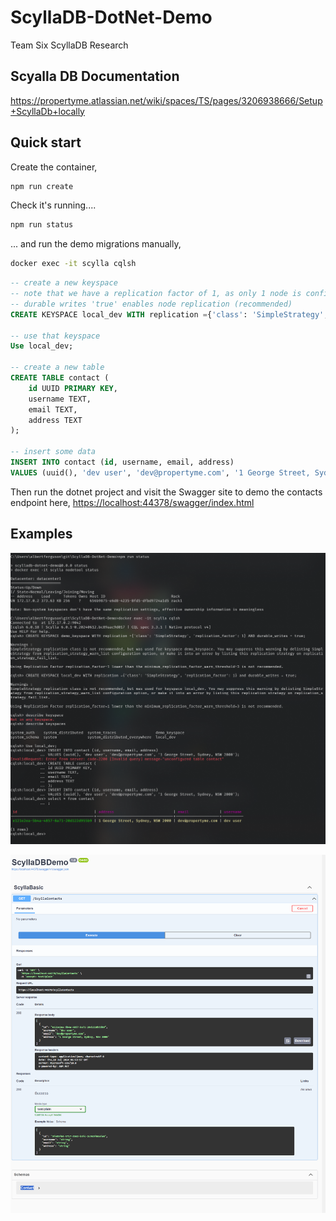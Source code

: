 # ScyllaDB-DotNet-Demo
Team Six ScyllaDB Research

## Scyalla DB Documentation
https://propertyme.atlassian.net/wiki/spaces/TS/pages/3206938666/Setup+ScyllaDb+locally


## Quick start

Create the container,

```sh
npm run create
```


Check it's running....

```sh
npm run status
```

... and run the demo migrations manually,

```sh
docker exec -it scylla cqlsh
```

```sql
-- create a new keyspace
-- note that we have a replication factor of 1, as only 1 node is configured (at min. 3 is recommended but this is fine for demo purposes),
-- durable writes 'true' enables node replication (recommended)
CREATE KEYSPACE local_dev WITH replication ={'class': 'SimpleStrategy', 'replication_factor': 1} and durable_writes = true;

-- use that keyspace
Use local_dev;

-- create a new table
CREATE TABLE contact (
	id UUID PRIMARY KEY,
	username TEXT,
	email TEXT,
	address TEXT
);

-- insert some data
INSERT INTO contact (id, username, email, address)
VALUES (uuid(), 'dev user', 'dev@propertyme.com', '1 George Street, Sydney, NSW 2000');
```

Then run the dotnet project and visit the Swagger site to demo the contacts endpoint here,
<https://localhost:44378/swagger/index.html>


## Examples

![log outputs](log_outputs.png)

![swagger sample](swagger_sample.png)